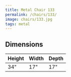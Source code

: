 ```yaml
---
title: Metal Chair 133
permalink: /chairs/133/
image: chairs/133.jpg
tags: metal
---
```

## Dimensions

Height | Width  | Depth
-------|--------|-------
34"    | 17"    | 17"